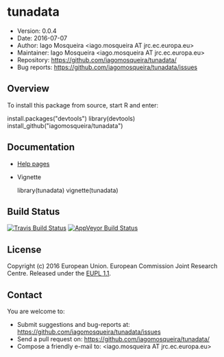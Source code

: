 # tunadata
- Version: 0.0.4
- Date: 2016-07-07
- Author: Iago Mosqueira <iago.mosqueira AT jrc.ec.europa.eu>
- Maintainer: Iago Mosqueira <iago.mosqueira AT jrc.ec.europa.eu>
- Repository: <https://github.com/iagomosqueira/tunadata/>
- Bug reports: <https://github.com/iagomosqueira/tunadata/issues>

## Overview

To install this package from source, start R and enter:

  install.packages("devtools")
  library(devtools)
  install_github("iagomosqueira/tunadata")

<!--
or download from the [tunadata releases page](https://github.com/iagomosqueira/tunadata/releases/latest) -->

## Documentation
- [Help pages](http://iagomosqueira.github.io/tunadata)
- Vignette

  library(tunadata)
  vignette(tunadata)

## Build Status
[![Travis Build Status](https://travis-ci.org/iagomosqueira/tunadata.svg?branch=master)](https://travis-ci.org/iagomosqueira/tunadata)
[![AppVeyor Build Status](https://ci.appveyor.com/api/projects/status/github/iagomosqueira/tunadata?branch=master&svg=true)](https://ci.appveyor.com/project/iagomosqueira/tunadata)

## License
Copyright (c) 2016 European Union. European Commission Joint Research Centre. Released under the [EUPL 1.1](http://ec.europa.eu/idabc/eupl).

## Contact
You are welcome to:

- Submit suggestions and bug-reports at: <https://github.com/iagomosqueira/tunadata/issues>
- Send a pull request on: <https://github.com/iagomosqueira/tunadata/>
- Compose a friendly e-mail to: <iago.mosqueira AT jrc.ec.europa.eu>
